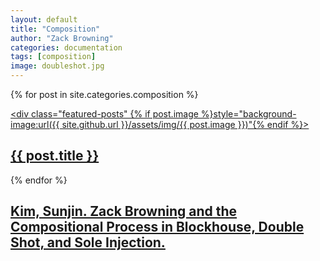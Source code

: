 ```yaml
---
layout: default
title: "Composition"
author: "Zack Browning"
categories: documentation
tags: [composition]
image: doubleshot.jpg
---
```


{% for post in site.categories.composition %}<article><a href="{{ site.github.url }}{{ post.url }}"><div class="featured-posts" {% if post.image %}style="background-image:url({{ site.github.url }}/assets/img/{{ post.image }})"{% endif %}><h2><span>{{ post.title }}</span></h2></div></a></article>{% endfor %}


<article>
	<a href="https://www.ideals.illinois.edu/handle/2142/24031">
		<div class="featured-posts" style="background-image:url({{ site.github.url }}/assets/img/city-3.jpg)">
			<h2><span>Kim, Sunjin. Zack Browning and the Compositional Process in Blockhouse, Double Shot, and Sole Injection.</span></h2>
		</div>
	</a>
</article>
